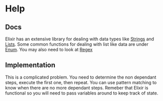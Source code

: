 # Help

## Docs

Elixir has an extensive library for dealing with data types like [Strings](https://hexdocs.pm/elixir/String.html#content) and [Lists](https://hexdocs.pm/elixir/List.html#content). Some common functions for dealing with list like data are under [Enum](https://hexdocs.pm/elixir/Enum.html#content).  You may also need to look at [Regex](https://hexdocs.pm/elixir/Regex.html#content)

## Implementation

This is a complicated problem.  You need to determine the non dependant steps, execute the first one, then repeat.  You can use pattern matching to know when there are no more dependant steps.  Remeber that Elixir is functional so you will need to pass variables around to keep track of state.